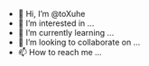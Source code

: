 - 👋 Hi, I’m @toXuhe
- 👀 I’m interested in ...
- 🌱 I’m currently learning ...
- 💞️ I’m looking to collaborate on ...
- 📫 How to reach me ...

<!---
toXuhe/toXuhe is a ✨ special ✨ repository because its `README.md` (this file) appears on your GitHub profile.
You can click the Preview link to take a look at your changes.
--->
